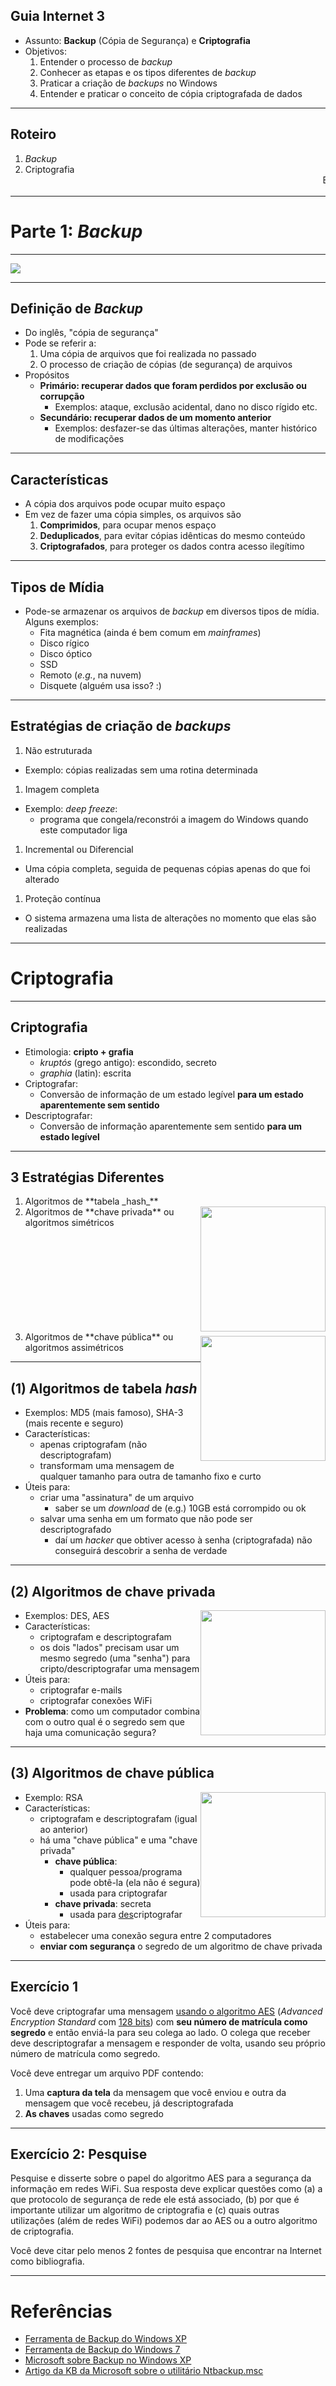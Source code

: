 ## Guia Internet 3

- Assunto: **Backup** (Cópia de Segurança) e **Criptografia**
- Objetivos:
  1. Entender o processo de _backup_
  1. Conhecer as etapas e os tipos diferentes de _backup_
  1. Praticar a criação de _backups_ no Windows
  1. Entender e praticar o conceito de cópia criptografada de dados

---
## Roteiro

1. _Backup_
1. Criptografia
   <marquee>ENTREGA DE EXERCÍCIO via Moodle</marquee>

---
# Parte 1: _Backup_

---
![](images/suporte-backup.jpg)

---
## Definição de _Backup_

- Do inglês, "cópia de segurança"
- Pode se referir a:
  1. Uma cópia de arquivos que foi realizada no passado
  1. O processo de criação de cópias (de segurança) de arquivos
- Propósitos
  - **Primário: recuperar dados que foram perdidos por exclusão ou corrupção**
    - Exemplos: ataque, exclusão acidental, dano no disco rígido etc.
  - **Secundário: recuperar dados de um momento anterior**
    - Exemplos: desfazer-se das últimas alterações, manter histórico de
      modificações

---
## Características

- A cópia dos arquivos pode ocupar muito espaço
- Em vez de fazer uma cópia simples, os arquivos são
  1. **Comprimidos**, para ocupar menos espaço
  1. **Deduplicados**, para evitar cópias idênticas do mesmo conteúdo
  1. **Criptografados**, para proteger os dados contra acesso ilegítimo

---
## Tipos de Mídia

- Pode-se armazenar os arquivos de _backup_ em diversos tipos de mídia. Alguns
  exemplos:
  - Fita magnética (ainda é bem comum em _mainframes_)
  - Disco rígico
  - Disco óptico
  - SSD
  - Remoto (_e.g._, na nuvem)
  - Disquete (alguém usa isso? :)

---
## Estratégias de criação de _backups_

1. Não estruturada
  - Exemplo: cópias realizadas sem uma rotina determinada
1. Imagem completa
  - Exemplo: _deep freeze_:
    - programa que congela/reconstrói a imagem do Windows quando este computador
      liga
1. Incremental ou Diferencial
  - Uma cópia completa, seguida de pequenas cópias apenas do que foi alterado
1. Proteção contínua
  - O sistema armazena uma lista de alterações no momento que elas são realizadas

---
# Criptografia

---
## Criptografia

- Etimologia: **cripto + grafia**
  - _kruptós_ (grego antigo): escondido, secreto
  - _graphia_ (latin): escrita
- Criptografar:
  - Conversão de informação de um estado legível **para um estado aparentemente
    sem sentido**
- Descriptografar:
  - Conversão de informação aparentemente sem sentido **para um estado legível**

---
## 3 Estratégias Diferentes

<ol>
  <li>
    Algoritmos de **tabela _hash_**
  </li>
  <li style="clear: both;">
    <img style="float: right; width: 200px" src="images/crypto-symmetric.png">
    Algoritmos de **chave privada** ou algoritmos simétricos
  </li>
  <li style="clear: both;">
    <img style="float: right; width: 200px; margin-top:0.5em;" src="images/crypto-asymmetric.png">
    Algoritmos de **chave pública** ou algoritmos assimétricos
  </li>
</ol>


---
## (1) Algoritmos de **tabela _hash_**

- Exemplos: MD5 (mais famoso), SHA-3 (mais recente e seguro)
- Características:
  - apenas criptografam (não descriptografam)
  - transformam uma mensagem de qualquer tamanho para outra de tamanho fixo
    e curto
- Úteis para:
  - criar uma "assinatura" de um arquivo
    - saber se um _download_ de (e.g.) 10GB está corrompido ou ok
  - salvar uma senha em um formato que não pode ser descriptografado
    - daí um _hacker_ que obtiver acesso à senha (criptografada) não conseguirá
      descobrir a senha de verdade

---
## (2) Algoritmos de **chave privada**

- <img style="float: right; width: 200px" src="images/crypto-symmetric.png">
  Exemplos: DES, AES
- Características:
  - criptografam e descriptografam
  - os dois "lados" precisam usar um mesmo segredo (uma "senha") para
    cripto/descriptografar uma mensagem  
- Úteis para:
  - criptografar e-mails
  - criptografar conexões WiFi
- **Problema**: como um computador combina com o outro qual é o segredo sem que
  haja uma comunicação segura?

---
## (3) Algoritmos de **chave pública**

- <img style="float: right; width: 200px" src="images/crypto-asymmetric.png">
  Exemplo: RSA
- Características:
  - criptografam e descriptografam (igual ao anterior)
  - há uma "chave pública" e uma "chave privada"
    - **chave pública**:
      - qualquer pessoa/programa pode obtê-la (ela não é segura)
      - usada para criptografar
    - **chave privada**: secreta
      - usada para <u>des</u>criptografar
- Úteis para:
  - estabelecer uma conexão segura entre 2 computadores
  - **enviar com segurança** o segredo de um algoritmo de chave privada

---
## Exercício 1

Você deve criptografar uma mensagem
[usando o algoritmo AES](http://aesencryption.net/) (_Advanced Encryption
 Standard_ com <u>128 bits</u>) com **seu número de matrícula como segredo**
e então enviá-la para seu colega ao lado. O colega que receber deve
descriptografar a mensagem e responder de volta, usando seu próprio
número de matrícula como segredo.

Você deve entregar um arquivo PDF contendo:
1. Uma **captura da tela** da mensagem que você enviou e outra da mensagem
  que você recebeu, já descriptografada
1. **As chaves** usadas como segredo

---
## Exercício 2: Pesquise

Pesquise e disserte sobre o papel do algoritmo AES para a segurança
da informação em redes WiFi. Sua resposta deve explicar questões como (a) a
que protocolo de segurança de rede ele está associado, (b) por que é
importante utilizar um algoritmo de criptografia e (c) quais outras
utilizações (além de redes WiFi) podemos dar ao AES ou a outro
algoritmo de criptografia.

Você deve citar pelo menos 2 fontes de pesquisa que encontrar na Internet
como bibliografia.

---
# Referências

- [Ferramenta de Backup do Windows XP](http://www.baboo.com.br/tutorial/tutorial-de-windows/tutorial-windows-xp/ferramenta-de-backup-do-windows-xp-2/)
- [Ferramenta de Backup do Windows 7](http://www.howtogeek.com/howto/1838/using-backup-and-restore-in-windows-7/)
- [Microsoft sobre Backup no Windows XP](https://www.microsoft.com/brasil/windowsxp/using/setup/learnmore/bott_03july14.mspx)
- [Artigo da KB da Microsoft sobre o utilitário Ntbackup.msc](http://support2.microsoft.com/kb/308422/pt-br)
